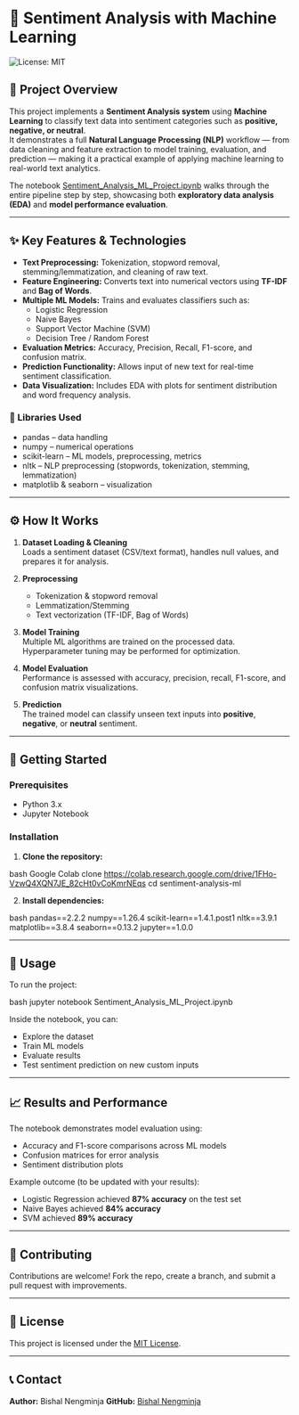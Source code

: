 # 📝 Sentiment Analysis with Machine Learning

![License: MIT](https://github.com/Bishal-Nengminja/Sentiment-Analysis-ML-Project/blob/main/LICENSE)

## 🌟 Project Overview

This project implements a **Sentiment Analysis system** using **Machine Learning** to classify text data into sentiment categories such as **positive, negative, or neutral**.  
It demonstrates a full **Natural Language Processing (NLP)** workflow — from data cleaning and feature extraction to model training, evaluation, and prediction — making it a practical example of applying machine learning to real-world text analytics.

The notebook [Sentiment_Analysis_ML_Project.ipynb](https://colab.research.google.com/drive/1FHo-VzwQ4XQN7JE_82cHt0vCoKmrNEqs) walks through the entire pipeline step by step, showcasing both **exploratory data analysis (EDA)** and **model performance evaluation**.

---

## ✨ Key Features & Technologies

- **Text Preprocessing:** Tokenization, stopword removal, stemming/lemmatization, and cleaning of raw text.  
- **Feature Engineering:** Converts text into numerical vectors using **TF-IDF** and **Bag of Words**.  
- **Multiple ML Models:** Trains and evaluates classifiers such as:
  - Logistic Regression  
  - Naive Bayes  
  - Support Vector Machine (SVM)  
  - Decision Tree / Random Forest  
- **Evaluation Metrics:** Accuracy, Precision, Recall, F1-score, and confusion matrix.  
- **Prediction Functionality:** Allows input of new text for real-time sentiment classification.  
- **Data Visualization:** Includes EDA with plots for sentiment distribution and word frequency analysis.  

### 🧰 Libraries Used

- pandas – data handling  
- numpy – numerical operations  
- scikit-learn – ML models, preprocessing, metrics  
- nltk – NLP preprocessing (stopwords, tokenization, stemming, lemmatization)  
- matplotlib & seaborn – visualization  

---

## ⚙️ How It Works

1. **Dataset Loading & Cleaning**  
   Loads a sentiment dataset (CSV/text format), handles null values, and prepares it for analysis.  

2. **Preprocessing**  
   - Tokenization & stopword removal  
   - Lemmatization/Stemming  
   - Text vectorization (TF-IDF, Bag of Words)  

3. **Model Training**  
   Multiple ML algorithms are trained on the processed data. Hyperparameter tuning may be performed for optimization.  

4. **Model Evaluation**  
   Performance is assessed with accuracy, precision, recall, F1-score, and confusion matrix visualizations.  

5. **Prediction**  
   The trained model can classify unseen text inputs into **positive**, **negative**, or **neutral** sentiment.  

---

## 🚀 Getting Started

### Prerequisites

- Python 3.x  
- Jupyter Notebook  

### Installation

1. **Clone the repository:**


bash
Google Colab clone https://colab.research.google.com/drive/1FHo-VzwQ4XQN7JE_82cHt0vCoKmrNEqs
cd sentiment-analysis-ml


2. **Install dependencies:**


bash
pandas==2.2.2
numpy==1.26.4
scikit-learn==1.4.1.post1
nltk==3.9.1
matplotlib==3.8.4
seaborn==0.13.2
jupyter==1.0.0


---

## 🧪 Usage

To run the project:


bash
jupyter notebook Sentiment_Analysis_ML_Project.ipynb


Inside the notebook, you can:

* Explore the dataset
* Train ML models
* Evaluate results
* Test sentiment prediction on new custom inputs

---

## 📈 Results and Performance

The notebook demonstrates model evaluation using:

* Accuracy and F1-score comparisons across ML models
* Confusion matrices for error analysis
* Sentiment distribution plots

Example outcome (to be updated with your results):

* Logistic Regression achieved **87% accuracy** on the test set
* Naive Bayes achieved **84% accuracy**
* SVM achieved **89% accuracy**

---

## 🤝 Contributing

Contributions are welcome!
Fork the repo, create a branch, and submit a pull request with improvements.

---

## 📄 License

This project is licensed under the [MIT License](https://github.com/Bishal-Nengminja/Sentiment-Analysis-ML-Project/blob/main/LICENSE).

---

## 📞 Contact

**Author:** Bishal Nengminja
**GitHub:** [Bishal Nengminja](https://github.com/Bishal-Nengminja)
